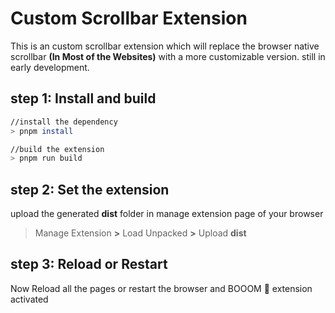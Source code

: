 # Custom Scrollbar Extension
This is an custom scrollbar extension which will replace the browser native scrollbar **(In Most of the Websites)** with a more customizable version. still in early development.

## step 1: Install and build
```bash
//install the dependency
> pnpm install

//build the extension
> pnpm run build
```

## step 2: Set the extension
upload the generated **dist** folder in manage extension page of your browser
> Manage Extension **>** Load Unpacked **>** Upload **dist**

## step 3: Reload or Restart
Now Reload all the pages or restart the browser and BOOOM 🎉
extension activated